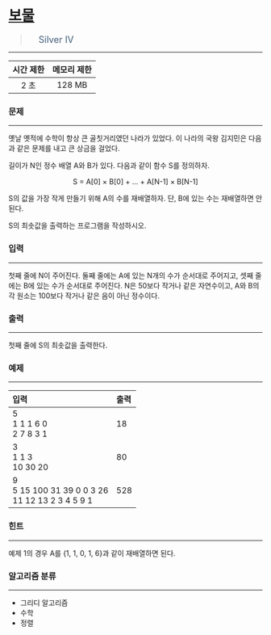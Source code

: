 # [보물](https://www.acmicpc.net/problem/1026)

> <img src="https://d2gd6pc034wcta.cloudfront.net/tier/7.svg" width="16" heigth="21" style = "vertical-align: middle;"/>&nbsp;<span style="font-size: 18px; color: #435f7a;">Silver IV</span>

***

<div align="center">

|시간 제한|메모리 제한|
|:---:|:---:|
|2 초 |128 MB|

</div>

### 문제

***

옛날 옛적에 수학이 항상 큰 골칫거리였던 나라가 있었다. 이 나라의 국왕 김지민은 다음과 같은 문제를 내고 큰 상금을 걸었다.

길이가 N인 정수 배열 A와 B가 있다. 다음과 같이 함수 S를 정의하자.

<div align="center">S = A[0] × B[0] + ... + A[N-1] × B[N-1]</div>

S의 값을 가장 작게 만들기 위해 A의 수를 재배열하자. 단, B에 있는 수는 재배열하면 안 된다.

S의 최솟값을 출력하는 프로그램을 작성하시오.

### 입력

***

첫째 줄에 N이 주어진다. 둘째 줄에는 A에 있는 N개의 수가 순서대로 주어지고, 셋째 줄에는 B에 있는 수가 순서대로 주어진다. N은 50보다 작거나 같은 자연수이고, A와 B의 각 원소는 100보다 작거나 같은 음이 아닌 정수이다.

### 출력

***

첫째 줄에 S의 최솟값을 출력한다.

### 예제

***

|입력|출력|
|:---|:---|
|5<br/>1 1 1 6 0<br/>2 7 8 3 1|18|
|3<br/>1 1 3<br/>10 30 20|80|
|9<br/>5 15 100 31 39 0 0 3 26<br/>11 12 13 2 3 4 5 9 1|528|

### 힌트

***

예제 1의 경우 A를 {1, 1, 0, 1, 6}과 같이 재배열하면 된다.

### 알고리즘 분류

***

* 그리디 알고리즘
* 수학
* 정렬

